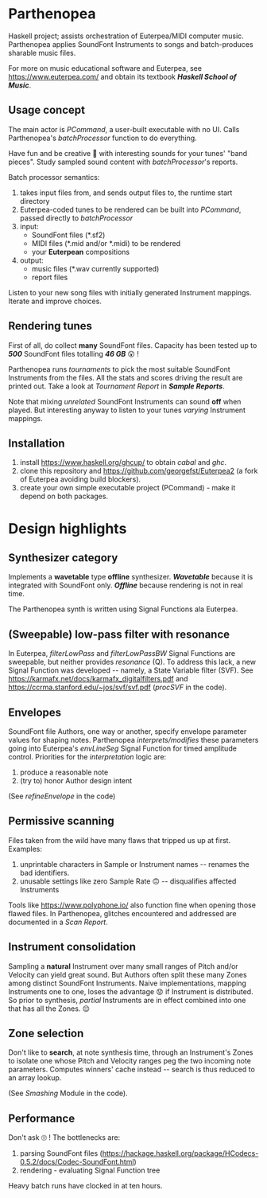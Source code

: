 # Parthenopea
Haskell project; assists orchestration of Euterpea/MIDI computer music. Parthenopea applies SoundFont Instruments to songs and batch-produces sharable music files. 

For more on music educational software and Euterpea, see https://www.euterpea.com/ and obtain its textbook ***Haskell School of Music***. 

## Usage concept
The main actor is *PCommand*, a user-built executable with no UI. Calls Parthenopea's *batchProcessor* function to do everything.

Have fun and be creative :musical_note: with interesting sounds for your tunes' "band pieces". Study sampled sound content with *batchProcessor*'s reports.

Batch processor semantics: 
1. takes input files from, and sends output files to, the runtime start directory
2. Euterpea-coded tunes to be rendered can be built into *PCommand*, passed directly to *batchProcessor*
3. input:
   - SoundFont files (\*.sf2)
   - MIDI files (\*.mid and/or \*.midi) to be rendered
   - your **Euterpean** compositions
4. output:
   - music files (\*.wav currently supported)
   - report files

Listen to your new song files with initially generated Instrument mappings. Iterate and improve choices.

## Rendering tunes
First of all, do collect **many** SoundFont files. Capacity has been tested up to ***500*** SoundFont files totalling ***46 GB*** :astonished: !

Parthenopea runs *tournaments* to pick the most suitable SoundFont Instruments from the files. All the stats and scores driving the result are printed out. Take a look at *Tournament Report* in ***Sample Reports***.

Note that mixing *unrelated* SoundFont Instruments can sound **off** when played. But interesting anyway to listen to your tunes *varying* Instrument mappings.

## Installation
1. install https://www.haskell.org/ghcup/ to obtain *cabal* and *ghc*.
2. clone this repository and https://github.com/georgefst/Euterpea2 (a fork of Euterpea avoiding build blockers).
3. create your own simple executable project (PCommand) - make it depend on both packages.

# Design highlights

## Synthesizer category
Implements a **wavetable** type **offline**  synthesizer. ***Wavetable*** because it is integrated with SoundFont only. ***Offline*** because rendering is not in real time.

The Parthenopea synth is written using Signal Functions ala Euterpea. 

## (Sweepable) low-pass filter **with resonance**
In Euterpea, *filterLowPass* and *filterLowPassBW* Signal Functions are sweepable, but neither provides *resonance* (Q). To address this lack, a new Signal Function was developed -- namely, a State Variable filter (SVF). See https://karmafx.net/docs/karmafx_digitalfilters.pdf and https://ccrma.stanford.edu/~jos/svf/svf.pdf (*procSVF* in the code).

## Envelopes
SoundFont file Authors, one way or another, specify envelope parameter values for shaping notes. Parthenopea *interprets/modifies* these parameters going into Euterpea's *envLineSeg* Signal Function for timed amplitude control. Priorities for the *interpretation* logic are:
1. produce a reasonable note
2. (try to) honor Author design intent

(See *refineEnvelope* in the code)

## Permissive scanning
Files taken from the wild have many flaws that tripped us up at first. Examples:
1. unprintable characters in Sample or Instrument names -- renames the bad identifiers.
2. unusable settings like zero Sample Rate :upside_down_face: -- disqualifies affected Instruments

Tools like https://www.polyphone.io/ also function fine when opening those flawed files. In Parthenopea, glitches encountered and addressed are documented in a *Scan Report*.

## Instrument consolidation
Sampling a **natural** Instrument over many small ranges of Pitch and/or Velocity can yield great sound. But Authors often split these many Zones among distinct SoundFont Instruments. Naive implementations, mapping Instruments one to one, loses the advantage :worried: if Instrument is distributed. So prior to synthesis, *partial* Instruments are in effect combined into one that has all the Zones. :relieved: 

## Zone selection
Don't like to **search**, at note synthesis time, through an Instrument's Zones to isolate one whose Pitch and Velocity ranges peg the two incoming note parameters. Computes winners' cache instead -- search is thus reduced to an array lookup.

(See *Smashing* Module in the code).

## Performance
Don't ask :roll_eyes: ! The bottlenecks are:
1. parsing SoundFont files (https://hackage.haskell.org/package/HCodecs-0.5.2/docs/Codec-SoundFont.html)
2. rendering - evaluating Signal Function tree

Heavy batch runs have clocked in at ten hours.